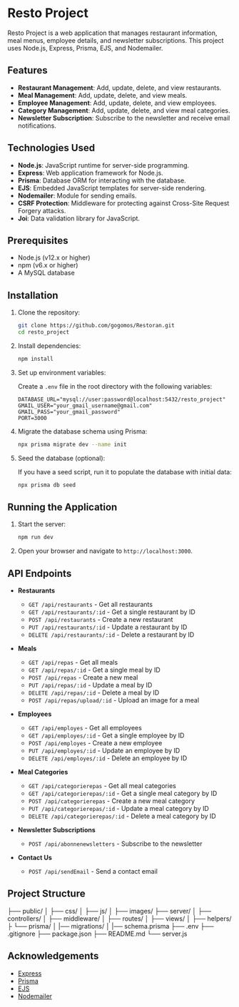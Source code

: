 # Resto Project

Resto Project is a web application that manages restaurant information, meal menus, employee details, and newsletter subscriptions. This project uses Node.js, Express, Prisma, EJS, and Nodemailer.

## Features

- **Restaurant Management**: Add, update, delete, and view restaurants.
- **Meal Management**: Add, update, delete, and view meals.
- **Employee Management**: Add, update, delete, and view employees.
- **Category Management**: Add, update, delete, and view meal categories.
- **Newsletter Subscription**: Subscribe to the newsletter and receive email notifications.

## Technologies Used

- **Node.js**: JavaScript runtime for server-side programming.
- **Express**: Web application framework for Node.js.
- **Prisma**: Database ORM for interacting with the database.
- **EJS**: Embedded JavaScript templates for server-side rendering.
- **Nodemailer**: Module for sending emails.
- **CSRF Protection**: Middleware for protecting against Cross-Site Request Forgery attacks.
- **Joi**: Data validation library for JavaScript.

## Prerequisites

- Node.js (v12.x or higher)
- npm (v6.x or higher)
- A MySQL database

## Installation

1. Clone the repository:

    ```sh
    git clone https://github.com/gogomos/Restoran.git
    cd resto_project
    ```

2. Install dependencies:

    ```sh
    npm install
    ```

3. Set up environment variables:

    Create a `.env` file in the root directory with the following variables:

    ```env
    DATABASE_URL="mysql://user:password@localhost:5432/resto_project"
    GMAIL_USER="your_gmail_username@gmail.com"
    GMAIL_PASS="your_gmail_password"
    PORT=3000
    ```

4. Migrate the database schema using Prisma:

    ```sh
    npx prisma migrate dev --name init
    ```

5. Seed the database (optional):

    If you have a seed script, run it to populate the database with initial data:

    ```sh
    npx prisma db seed
    ```

## Running the Application

1. Start the server:

    ```sh
    npm run dev
    ```

2. Open your browser and navigate to `http://localhost:3000`.

## API Endpoints

- **Restaurants**
  - `GET /api/restaurants` - Get all restaurants
  - `GET /api/restaurants/:id` - Get a single restaurant by ID
  - `POST /api/restaurants` - Create a new restaurant
  - `PUT /api/restaurants/:id` - Update a restaurant by ID
  - `DELETE /api/restaurants/:id` - Delete a restaurant by ID

- **Meals**
  - `GET /api/repas` - Get all meals
  - `GET /api/repas/:id` - Get a single meal by ID
  - `POST /api/repas` - Create a new meal
  - `PUT /api/repas/:id` - Update a meal by ID
  - `DELETE /api/repas/:id` - Delete a meal by ID
  - `POST /api/repas/upload/:id` - Upload an image for a meal

- **Employees**
  - `GET /api/employes` - Get all employees
  - `GET /api/employes/:id` - Get a single employee by ID
  - `POST /api/employes` - Create a new employee
  - `PUT /api/employes/:id` - Update an employee by ID
  - `DELETE /api/employes/:id` - Delete an employee by ID

- **Meal Categories**
  - `GET /api/categorierepas` - Get all meal categories
  - `GET /api/categorierepas/:id` - Get a single meal category by ID
  - `POST /api/categorierepas` - Create a new meal category
  - `PUT /api/categorierepas/:id` - Update a meal category by ID
  - `DELETE /api/categorierepas/:id` - Delete a meal category by ID

- **Newsletter Subscriptions**
  - `POST /api/abonnenewsletters` - Subscribe to the newsletter

- **Contact Us**
  - `POST /api/sendEmail` - Send a contact email

## Project Structure
├── public/
│ ├── css/
│ ├── js/
│ ├── images/
├── server/
│ ├── controllers/
│ ├── middleware/
│ ├── routes/
│ ├── views/
│ ├── helpers/
├ └── prisma/
│    |── migrations/
│    |── schema.prisma
├── .env
├── .gitignore
├── package.json
├── README.md
└── server.js
## Acknowledgements

- [Express](https://expressjs.com/)
- [Prisma](https://www.prisma.io/)
- [EJS](https://ejs.co/)
- [Nodemailer](https://nodemailer.com/)
